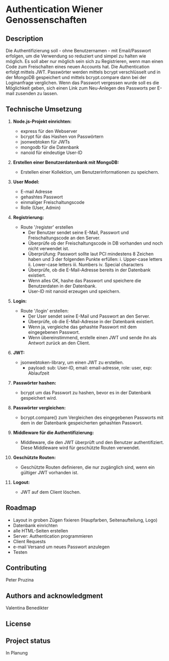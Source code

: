 # Authentication Wiener Genossenschaften

## Description

Die Authentifizierung soll - ohne Benutzernamen - mit Email/Passwort erfolgen, um die Verwendung so reduziert und simpel zu halten wie möglich. Es soll aber nur möglich sein sich zu Registrieren, wenn man einen Code zum Freischalten eines neuen Accounts hat. Die Authentication erfolgt mittels JWT. Passwörter werden mittels bcrypt verschlüsselt und in der MongoDB gespeichert und mittels bcrypt.compare dann bei der Loginanfrage verglichen.
Wenn das Passwort vergessen wurde soll es die Möglichkeit geben, sich einen Link zum Neu-Anlegen des Passworts per E-mail zusenden zu lassen.

## Technische Umsetzung

1. **Node.js-Projekt einrichten:**

   - express für den Webserver
   - bcrypt für das Hashen von Passwörtern
   - jsonwebtoken für JWTs
   - mongodb für die Datenbank
   - nanoid für eindeutige User-ID

2. **Erstellen einer Benutzerdatenbank mit MongoDB:**

   - Erstellen einer Kollektion, um Benutzerinformationen zu speichern.

3. **User Model:**

   - E-mail Adresse
   - gehashtes Passwort
   - einmaliger Freischaltungscode
   - Rolle (User, Admin)

4. **Registrierung:**

   - Route '/register' erstellen
     - Der Benutzer sendet seine E-Mail, Passwort und Freischaltungscode an den Server.
     - Überprüfe ob der Freischaltungscode in DB vorhanden und noch nicht verwendet ist.
     - Überprüfung: Passwort sollte laut PCI mindestens 8 Zeichen haben und 3 der folgenden Punkte erfüllen:
       i. Upper-case letters
       ii. Lower-case letters
       iii. Numbers
       iv. Special characters
     - Überprüfe, ob die E-Mail-Adresse bereits in der Datenbank existiert.
     - Wenn alles OK, hashe das Passwort und speichere die Benutzerdaten in der Datenbank.
     - User-ID mit nanoid erzeugen und speichern.

5. **Login:**

   - Route '/login' erstellen:
     - Der User sendet seine E-Mail und Passwort an den Server.
     - Überprüfe, ob die E-Mail-Adresse in der Datenbank existiert.
     - Wenn ja, vergleiche das gehashte Passwort mit dem eingegebenen Passwort.
     - Wenn übereinstimmend, erstelle einen JWT und sende ihn als Antwort zurück an den Client.

6. **JWT:**

   - jsonwebtoken-library, um einen JWT zu erstellen.
     - payload: sub: User-ID, email: email-adresse, role: user, exp: Ablaufzeit

7. **Passwörter hashen:**

   - bcrypt um das Passwort zu hashen, bevor es in der Datenbank gespeichert wird.

8. **Passwörter vergleichen:**

   - bcrypt.compare() zum Vergleichen des eingegebenen Passworts mit dem in der Datenbank gespeicherten gehashten Passwort.

9. **Middleware für die Authentifizierung:**

   - Middleware, die den JWT überprüft und den Benutzer authentifiziert. Diese Middleware wird für geschützte Routen verwendet.

10. **Geschützte Routen:**

    - Geschützte Routen definieren, die nur zugänglich sind, wenn ein gültiger JWT vorhanden ist.

11. **Logout:**

    - JWT auf dem Client löschen.

## Roadmap

- Layout in groben Zügen fixieren (Haupfarben, Seitenaufteilung, Logo)
- Datenbank einrichten
- alle HTML-Seiten erstellen
- Server: Authentication programmieren
- Client Requests
- e-mail Versand um neues Passwort anzulegen
- Testen

## Contributing

Peter Pruzina

## Authors and acknowledgment

Valentina Benedikter

## License

## Project status

In Planung
